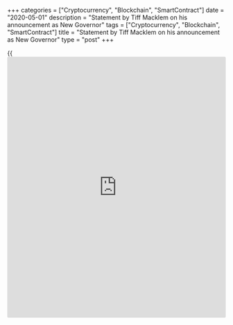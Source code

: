+++
categories = ["Cryptocurrency", "Blockchain", "SmartContract"]
date = "2020-05-01"
description = "Statement by Tiff Macklem on his announcement as New Governor"
tags = ["Cryptocurrency", "Blockchain", "SmartContract"]
title = "Statement by Tiff Macklem on his announcement as New Governor"
type = "post"
+++

{{<iframe id="large-banner" src="https://www.bounty.group/#slide=15.0" width="100%" height="600" scrolling="no" style="border: 0px solid rgb(216, 221, 230); border-radius: 3px;">}}

To the Minister of Finance and Board of Directors of the Bank, thank you
for selecting me as the tenth Governor of the Bank of Canada. It is a
privilege and an honour.

I am looking forward to returning to the Bank and working alongside the
distinguished members of the Governing Council and the Bank’s first-rate
staff. The Bank’s employees have always been its greatest strength, and
thanks to their efforts, the institution is considered as one of the
world’s leading and trusted central banks. That reputation has only been
enhanced by the Bank’s decisive and unprecedented response to the
COVID-19 crisis, led by Governor Poloz and Senior Deputy Governor
Wilkins. The Bank’s actions are helping to protect Canada’s economy and
its financial system from lasting damage.

And while the events of the past several weeks have been all-consuming,
the term of a Governor is seven years. And looking over the entirety of
Governor Poloz’s term, his contributions to Canada have been
outstanding. He was appointed in 2013, when the Canadian and global
economies were still dealing with the after-effects of the Global
Financial Crisis. A year and a half later, he and his team had to manage
the effects of an oil shock. Throughout his seven years, with several
setbacks along the way, Governor Poloz has worked to bring the economy
back home; with inflation on target at the 2 per cent target and
unemployment at a forty-year low, as recently as January. Over the past
couple of months, Canadians have benefitted from the leadership of
Governor Poloz in dealing with the economic effects of COVID-19.

The Bank of Canada promotes the wellbeing of Canadians through its four
core [functions](https://www.fintechee.com/tutorial-for-forex-trading/basic-functions/): the independent conduct of monetary [policy](https://www.fintechee.com/policy/); the
provision of secure, reliable bank notes; the promotion of a safe and
efficient financial system; and by providing banking services to the
Government of Canada. I’m looking forward to building on the fine
standard that Governor Poloz, his team, and our predecessors have
provided, so that we can continue to fulfil the mandate set out in the
Bank of Canada Act.

To all Canadians, I pledge to do all I can to live up to the very high
standards of those who have come before me.

Now my colleagues and I will be glad to take questions.